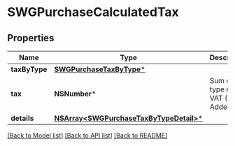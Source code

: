 # SWGPurchaseCalculatedTax

## Properties
Name | Type | Description | Notes
------------ | ------------- | ------------- | -------------
**taxByType** | [**SWGPurchaseTaxByType***](SWGPurchaseTaxByType.md) |  | [optional] 
**tax** | **NSNumber*** | Sum of tax type not VAT (Value Added Tax) | [optional] 
**details** | [**NSArray&lt;SWGPurchaseTaxByTypeDetail&gt;***](SWGPurchaseTaxByTypeDetail.md) |  | [optional] 

[[Back to Model list]](../README.md#documentation-for-models) [[Back to API list]](../README.md#documentation-for-api-endpoints) [[Back to README]](../README.md)


